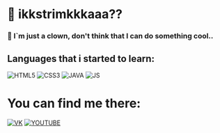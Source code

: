 # 🤡 ikkstrimkkkaaa??

### 🎃 I`m just a clown, don't think that I can do something cool..

## Languages that i started to learn:

![HTML5](https://img.shields.io/badge/html5-444444?style=for-the-badge&logo=html5&logoColor=ffffff)
![CSS3](https://img.shields.io/badge/css3-444444?style=for-the-badge&logo=css3&logoColor=ffffff)
![JAVA](https://img.shields.io/badge/java-444444?style=for-the-badge&logo=fampay&logoColor=ffffff)
![JS](https://img.shields.io/badge/javascript-444444?style=for-the-badge&logo=javascript&logoColor=ffffff)


# You can find me there:
[![VK](https://img.shields.io/badge/VK-444444?style=for-the-badge&logo=VK&logoColor=ffffff)](https://vk.com/ikstrimka)
[![YOUTUBE](https://img.shields.io/badge/YOUTUBE-444444?style=for-the-badge&logo=YOUTUBE&logoColor=ffffff)](https://www.youtube.com/@ikstrimka)



